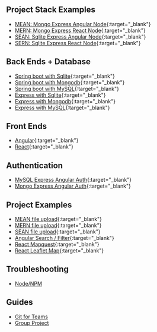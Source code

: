 ## Project Stack Examples

- [MEAN: Mongo Express Angular Node](https://github.com/AmmonK/mean-starter){:target="\_blank"}
- [MERN: Mongo Express React Node](https://github.com/AmmonK/mern-starter){:target="\_blank"}
- [SEAN: Sqlite Express Angular Node](https://github.com/AmmonK/sean-starter){:target="\_blank"}
- [SERN: Sqlite Express React Node](https://github.com/AmmonK/sern-starter){:target="\_blank"}

## Back Ends + Database

- [Spring boot with Sqlite](https://github.com/AmmonK/spring-sqlite){:target="\_blank"}
- [Spring boot with Mongodb](https://github.com/AmmonK/spring-mongodb){:target="\_blank"}
- [Spring boot with MySQL](https://github.com/AmmonK/spring-mysql){:target="\_blank"}
- [Express with Sqlite](https://github.com/AmmonK/express-sqlite){:target="\_blank"}
- [Express with Mongodb](https://github.com/AmmonK/express-mongo){:target="\_blank"}
- [Express with MySQL](https://github.com/AmmonK/express-mysql){:target="\_blank"}

## Front Ends

- [Angular](https://github.com/AmmonK/angular){:target="\_blank"}
- [React](https://github.com/AmmonK/react){:target="\_blank"}

## Authentication

- [MySQL Express Angular Auth](https://github.com/AmmonK/mysql-express-angular-auth){:target="\_blank"}
- [Mongo Express Angular Auth](https://github.com/AmmonK/mongo-express-angular-auth){:target="\_blank"}

## Project Examples

- [MEAN file upload](https://github.com/AmmonK/mean-fileupload){:target="\_blank"}
- [MERN file upload](https://github.com/AmmonK/mern-fileupload){:target="\_blank"}
- [SEAN file upload](https://github.com/AmmonK/sean-fileupload){:target="\_blank"}
- [Angular Search / Filter](https://github.com/AmmonK/angular-searchfilter){:target="\_blank"}
- [React Mapquest](https://github.com/AmmonK/react-mapquest){:target="\_blank"}
- [React Leaflet Map](https://github.com/AmmonK/react-leaflet-map){:target="\_blank"}

## Troubleshooting

- [Node/NPM](/node_npm)

## Guides

- [Git for Teams](/github_teams)
- [Group Project](/group_project)

